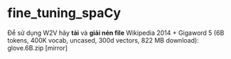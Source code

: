 # fine_tuning_spaCy

Để sử dụng W2V hãy **tải** và **giải nén file** 
Wikipedia 2014 + Gigaword 5 (6B tokens, 400K vocab, uncased, 300d vectors, 822 MB download): glove.6B.zip [mirror]
